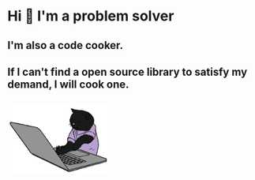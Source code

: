 <!--
**winsoft666/winsoft666** is a ✨ _special_ ✨ repository because its `README.md` (this file) appears on your GitHub profile.

Here are some ideas to get you started:

- 🔭 I’m currently working on ...
- 🌱 I’m currently learning ...
- 👯 I’m looking to collaborate on ...
- 🤔 I’m looking for help with ...
- 💬 Ask me about ...
- 📫 How to reach me: ...
- 😄 Pronouns: ...
- ⚡ Fun fact: ...
-->

<h1>Hi 👋 I'm a problem solver</h1>

<h2>I'm also a code cooker. <h2>

<h2> If I can't find a open source library to satisfy my demand, I will cook one. <h2>

<img src="https://github.com/winsoft666/winsoft666/blob/main/hacker_a.gif?raw=true.gif" width="40%">
